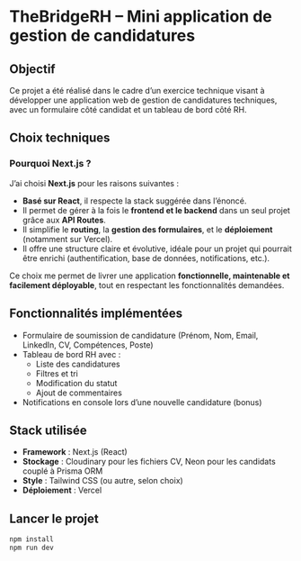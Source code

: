 # TheBridgeRH – Mini application de gestion de candidatures

## Objectif

Ce projet a été réalisé dans le cadre d’un exercice technique visant à développer une application web de gestion de candidatures techniques, avec un formulaire côté candidat et un tableau de bord côté RH.

## Choix techniques

### Pourquoi Next.js ?

J’ai choisi **Next.js** pour les raisons suivantes :

- **Basé sur React**, il respecte la stack suggérée dans l’énoncé.
- Il permet de gérer à la fois le **frontend et le backend** dans un seul projet grâce aux **API Routes**.
- Il simplifie le **routing**, la **gestion des formulaires**, et le **déploiement** (notamment sur Vercel).
- Il offre une structure claire et évolutive, idéale pour un projet qui pourrait être enrichi (authentification, base de données, notifications, etc.).

Ce choix me permet de livrer une application **fonctionnelle, maintenable et facilement déployable**, tout en respectant les fonctionnalités demandées.

## Fonctionnalités implémentées

- Formulaire de soumission de candidature (Prénom, Nom, Email, LinkedIn, CV, Compétences, Poste)
- Tableau de bord RH avec :
  - Liste des candidatures
  - Filtres et tri
  - Modification du statut
  - Ajout de commentaires
- Notifications en console lors d’une nouvelle candidature (bonus)

## Stack utilisée

- **Framework** : Next.js (React)
- **Stockage** : Cloudinary pour les fichiers CV, Neon pour les candidats couplé à Prisma ORM
- **Style** : Tailwind CSS (ou autre, selon choix)
- **Déploiement** : Vercel

## Lancer le projet

```bash
npm install
npm run dev
